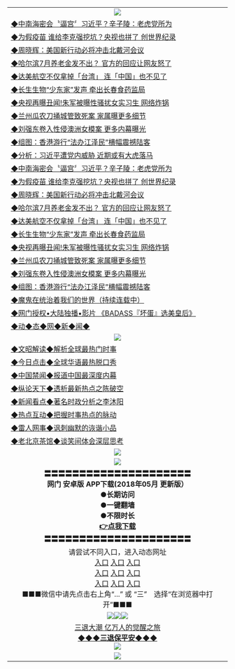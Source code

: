 <table>
  <tr>
    <td align=center><img src="https://github.com/gyhhx/image-upload/blob/master/yaowen.jpg" /></td>
  </tr>
   <tr>
<td align=left>
<a href="http://h6hf32443d.wink.gt.erotikload.at/oo.aspx?name=c940870&key=l9gs164o&from=gy">◆中南海密会〝逼宫〞习近平？辛子陵：老虎党所为</a><br/>
</td>
   </tr>
 <tr>
<td align=left>
<a href="http://h6hf32443d.wink.gt.erotikload.at/oo.aspx?name=c940967&key=l9gs164o&from=gy">◆为假疫苗 谁给李克强挖坑？央视也拼了 创世界纪录</a><br/></td>
  </tr>
   </tr>
  <tr>
<td align=left>
<a href="http://h6hf32443d.wink.gt.erotikload.at/oo.aspx?name=c940646&key=l9gs164o&from=gy">◆周晓辉：美国新行动必将冲击北戴河会议</a><br/></td>
 </tr>
  <tr>
<td align=left>
<a href="http://h6hf32443d.wink.gt.erotikload.at/oo.aspx?name=c940945&key=l9gs164o&from=gy">◆哈尔滨7月养老金发不出？ 官方的回应让网友怒了</a><br/></td>
 </tr>
   <tr>
<td align=left>
<a href="http://h6hf32443d.wink.gt.erotikload.at/oo.aspx?name=c940915&key=l9gs164o&from=gy">◆达美航空不仅拿掉「台湾」 连「中国」也不见了</a><br/></td>
   </tr> 
  <tr>
<td align=left>
<a href="http://h6hf32443d.wink.gt.erotikload.at/oo.aspx?name=c940909&key=l9gs164o&from=gy">◆长生生物“少东家”发声 牵出长春食药监局</a><br/></td>
  </tr> 
 <tr>
<td align=left>
<a href="http://h6hf32443d.wink.gt.erotikload.at/oo.aspx?name=c941117&key=l9gs164o&from=gy">◆央视再曝丑闻!朱军被曝性骚扰女实习生 网络炸锅</a><br/>
</td>
   </tr>
 <tr>
<td align=left>
<a href="http://h6hf3d.wink.gt.erotikload.at/oo.aspx?name=c940913&key=l9gs164o&from=gy">◆兰州瓜农刀捅城管致死案 家属曝更多细节</a><br/>
</td>
   </tr>
 <tr>
<td align=left>
<a href="http://h6hf32443d.wink.gt.erotikload.at/oo.aspx?name=c940869&key=l9gs164o&from=gy">◆刘强东卷入性侵澳洲女模案 更多内幕曝光</a><br/></td>
  </tr>
  <tr>
<td align=left>
<a href="http://h6hf32443d.wink.gt.erotikload.at/oo.aspx?name=c939971&key=l9gs164o&from=gy">◆组图：香港游行“法办江泽民”横幅震撼陆客</a><br/></td>
 </tr>
   <tr>
<td align=left>
<a href="http://a443d.wink.gt.erotikload.at/oo.aspx?name=c940431&key=l9gs164o&from=gy">◆分析：习近平遭党内威胁 近期或有大虎落马</a><br/>
</td>
   </tr>
 <tr>
<td align=left>
<a href="http://a443d.wink.gt.erotikload.at/oo.aspx?name=c940870&key=l9gs164o&from=gy">◆中南海密会〝逼宫〞习近平？辛子陵：老虎党所为</a><br/>
</td>
   </tr>
 <tr>
<td align=left>
<a href="http://a443d.wink.gt.erotikload.at/oo.aspx?name=c940967&key=l9gs164o&from=gy">◆为假疫苗 谁给李克强挖坑？央视也拼了 创世界纪录</a><br/></td>
  </tr>
   </tr>
  <tr>
<td align=left>
<a href="http://a443d.wink.gt.erotikload.at/oo.aspx?name=c940646&key=l9gs164o&from=gy">◆周晓辉：美国新行动必将冲击北戴河会议</a><br/></td>
 </tr>
  <tr>
<td align=left>
<a href="http://a443d.wink.gt.erotikload.at/oo.aspx?name=c940945&key=l9gs164o&from=gy">◆哈尔滨7月养老金发不出？ 官方的回应让网友怒了</a><br/></td>
 </tr>
   <tr>
<td align=left>
<a href="http://a443d.wink.gt.erotikload.at/oo.aspx?name=c940915&key=l9gs164o&from=gy">◆达美航空不仅拿掉「台湾」 连「中国」也不见了</a><br/></td>
   </tr> 
  <tr>
<td align=left>
<a href="http://a443d.wink.gt.erotikload.at/oo.aspx?name=c940909&key=l9gs164o&from=gy">◆长生生物“少东家”发声 牵出长春食药监局</a><br/></td>
  </tr> 
 <tr>
<td align=left>
<a href="http://a443d.wink.gt.erotikload.at/oo.aspx?name=c941117&key=l9gs164o&from=gy">◆央视再曝丑闻!朱军被曝性骚扰女实习生 网络炸锅</a><br/>
</td>
   </tr>
 <tr>
<td align=left>
<a href="http://h6hf3d.wink.gt.erotikload.at/oo.aspx?name=c940913&key=l9gs164o&from=gy">◆兰州瓜农刀捅城管致死案 家属曝更多细节</a><br/>
</td>
   </tr>
 <tr>
<td align=left>
<a href="http://a443d.wink.gt.erotikload.at/oo.aspx?name=c940869&key=l9gs164o&from=gy">◆刘强东卷入性侵澳洲女模案 更多内幕曝光</a><br/></td>
  </tr>
  <tr>
<td align=left>
<a href="http://a443d.wink.gt.erotikload.at/oo.aspx?name=c939971&key=l9gs164o&from=gy">◆组图：香港游行“法办江泽民”横幅震撼陆客</a><br/></td>
 </tr>
  <tr>
<td align=left>
<a href="http://a443d.wink.gt.erotikload.at/oo.aspx?name=c919750&key=l9gs164o&from=gy">◆魔鬼在统治着我们的世界（持续连载中）</a><br/>
</td>
</tr>
 <tr>
<td align=left>
<a href="http://h6hf3d.wink.gt.erotikload.at/oo.aspx?name=c841033&key=l9gs164o&from=gy">◆网门授权•大陆独播•影片 《BADASS『坏蛋』选美皇后》 </a><br/>
</td>
   </tr>
   <tr>
<td align=left>
<a href="http://h6hd.wink.gt.erotikload.at/oo.aspx?name=c841287&key=l9gs164o&from=gy">◆动◆态◆网◆新◆闻◆</a><br/></td>
  </tr>
    <tr>
    <td align=center><img src="https://github.com/gyhhx/image-upload/blob/master/shipin.jpg" /></td>
  </tr>
  <tr>
   <td align=left>
<a href="http://a443d.wink.gt.erotikload.at/oo.aspx?name=c816857&key=l9gs164o&from=gy&tag=9973110">◆文昭解读◆解析全球最热门时事</a><br/>
    </td>
  </tr>
   <tr>
   <td align=left> 
<a href="http://a443d.wink.gt.erotikload.at/oo.aspx?name=c816850&key=l9gs164o&from=gy&tag=9877">◆今日点击◆全球华语最热脱口秀</a><br/>
    </td>
  </tr>
  <tr>
  <td align=left>
<a href="http://h24443d.wink.gt.erotikload.at/oo.aspx?name=c816860&key=l9gs164o&from=gy&tag=99733110">◆中国禁闻◆报道中国最深度内幕</a><br/>
   </tr>
  <tr>
     <td align=left>
<a href="http://h24243d.wink.gt.erotikload.at/oo.aspx?name=c816855&key=l9gs164o&from=gy&tag=997110">◆纵论天下◆透析最新热点之陈破空</a><br/>
   </tr>
   <tr>
      <td align=left>
<a href="http://h24f143d.wink.gt.erotikload.at/oo.aspx?name=c838308&key=l9gs164o&from=gy&tag=9973110">◆新闻看点◆著名时政分析之李沐阳</a><br/>
   </tr>
   <tr>
     <td align=left>
<a href="http://h244f3d.wink.gt.erotikload.at/oo.aspx?name=c816852&key=l9gs164o&from=gy&tag=9733110">◆热点互动◆把握时事热点的脉动</a><br/>
   </tr>
   <tr>
      <td align=left>
<a href="http://h2424f3d.wink.gt.erotikload.at/oo.aspx?name=c816694&key=l9gs164o&from=gy&tag=93310">◆雷人网事◆讽刺幽默的诙谐小品</a><br/>
   </tr>
   <tr>
    <td align=left>
<a href="http://h2g4f43d.wink.gt.erotikload.at/oo.aspx?name=c816650&key=l9gs164o&from=gy&tag=9973110">◆老北京茶馆◆谈笑间体会深层思考</a><br/>
   </tr>
    <tr>
    <td align=center><img src="https://github.com/gyhhx/image-upload/blob/master/gy1-wxsm.png" /></td>
  </tr>
   <tr>
  <td align=center><img src="https://github.com/gyhhx/image-upload/blob/master/new1.jpg" />
  </td>
  </tr>
   <tr>
    <td align=center>
 <b>〓〓〓〓〓〓〓〓〓〓〓〓〓〓〓〓〓〓〓〓〓<br/>网门  安卓版 APP下载(2018年05月 更新版）<br/> ●长期访问<br/> ●一键翻墙<br/>  ●不限时长<br/> 
 <a href="https://share.weiyun.com/5ONMuGR">👉<b>点我下载</a><br/>〓〓〓〓〓〓〓〓〓〓〓〓〓〓〓〓〓〓〓〓〓<br/>
    </td>
    </tr>
   <tr>
    <td align=center>请尝试不同入口，进入动态网址<br/>
     <a href="https://s3.us-east-2.amazonaws.com/ogateh/show.htm?from=gy">入口</a>
      <a href="https://s3.eu-west-2.amazonaws.com/ogatel/show.htm?from=gy">入口</a>
      <a href="https://s3.amazonaws.com/ogate/show.htm?from=oGateg">入口</a><br/>
      <a href="https://s3.ap-northeast-2.amazonaws.com/ogates/show.htm?from=gy">入口</a>
      <a href="https://s3.eu-central-1.amazonaws.com/ogatef/show.htm?from=gy">入口</a>
      <a href="https://s3.ap-south-1.amazonaws.com/ogatem/show.htm?from=gy">入口</a><br/>
      <a href="https://s3-us-west-1.amazonaws.com/ogaten/show.htm?from=gy">入口</a>
      <a href="https://s3.ca-central-1.amazonaws.com/ogatec/show.htm?from=gy">入口</a>
      <a href="https://s3-ap-northeast-1.amazonaws.com/ogatet/show.htm?from=gy">入口</a><br/>
      ■■■微信中请先点击右上角“...” 或 “三”　选择“在浏览器中打开”■■■<b><br/>
    </td>
  </tr>
  <tr>
    <td align=center><img src="https://github.com/gyhhx/image-upload/blob/master/3.jpg" /><img src="https://github.com/gyhhx/image-upload/blob/master/3.jpg" /><img src="https://github.com/gyhhx/image-upload/blob/master/3.jpg" /></td>
</tr>
  <tr>  
  <td align=center>
  <a href="http://h241243d.wink.gt.erotikload.at/oo.aspx?name=c894205&key=l9gs164o&from=gy&tag=9973110">三退大潮 亿万人的觉醒之旅</a><br/>
      <a href="http://wwj2443d.wink.gt.erotikload.at/oo.aspx?name=ogQuit.aspx&key=l9gs164o&from=gy"><b>◆◆◆三退保平安◆◆◆<br/></a>
      <img src="https://github.com/gyhhx/image-upload/blob/master/3t.jpg" /><br/>
      </td>
  </tr>
   <tr>
    <td align=center><img src="https://raw.githubusercontent.com/oGate2/Up/master/oGate_640.jpg"/></td>
  </tr>
</table>
